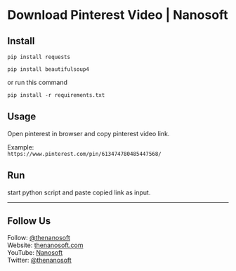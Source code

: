 
# Download Pinterest Video | Nanosoft

## Install

```pip install requests```

```pip install beautifulsoup4```

or run this command  

```pip install -r requirements.txt```  

## Usage

Open pinterest in browser and copy pinterest video link.

Example:  
```https://www.pinterest.com/pin/613474780485447568/```

## Run

start python script and paste copied link as input.

___

## Follow Us
Follow: [@thenanosoft](https://github.com/thenanosoft)  
Website: [thenanosoft.com](https://thenanosoft.com)  
YouTube: [Nanosoft](https://youtube.com/thenanosoft)  
Twitter: [@thenanosoft](https://twitter.com/thenanosoft)